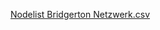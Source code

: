 [Nodelist Bridgerton Netzwerk.csv](https://github.com/Neeelelele/Bridgerton-Nodelist/files/8424222/Nodelist.Bridgerton.Netzwerk.csv)
